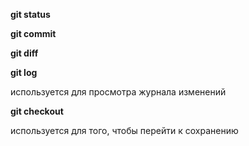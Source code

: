**git status**



**git commit**



**git diff**



**git log**

используется для просмотра журнала изменений

**git checkout**

используется для того, чтобы перейти к сохранению
